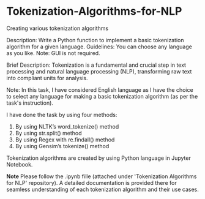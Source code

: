 # Tokenization-Algorithms-for-NLP
Creating various tokenization algorithms

Description: Write a Python function to implement a basic tokenization algorithm for a given language.
Guidelines: You can choose any language as you like. Note: GUI is not required.

Brief Description: Tokenization is a fundamental and crucial step in text processing and natural language processing (NLP), transforming raw text into compliant units for analysis.

Note: In this task, I have considered English language as I have the choice to select any language for making a basic tokenization algorithm (as per the task's instruction).

I have done the task by using four methods:

1. By using NLTK’s word_tokenize() method
2. By using str.split() method
3. By using Regex with re.findall() method
4. By using Gensim’s tokenize() method

Tokenization algorithms are created by using Python language in Jupyter Notebook.

**Note**
Please follow the .ipynb fille (attached under 'Tokenization Algorithms for NLP' repository). A detailed documentation is provided there for seamless understanding of each tokenization algorithm and their use cases.
